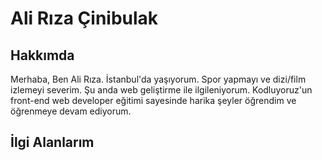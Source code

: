 # Ali Rıza Çinibulak
## Hakkımda
Merhaba, Ben Ali Rıza. İstanbul'da yaşıyorum. Spor yapmayı ve dizi/film izlemeyi severim. Şu anda web geliştirme ile ilgileniyorum. Kodluyoruz'un front-end web developer eğitimi sayesinde harika şeyler öğrendim ve öğrenmeye devam ediyorum.

## İlgi Alanlarım
